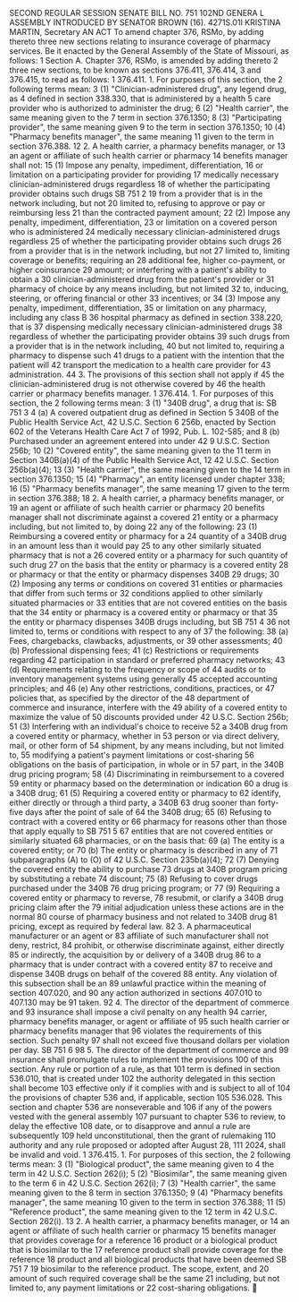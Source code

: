 SECOND REGULAR SESSION
SENATE BILL NO. 751
102ND GENERA L ASSEMBLY
INTRODUCED BY SENATOR BROWN (16).
4271S.01I KRISTINA MARTIN, Secretary
AN ACT
To amend chapter 376, RSMo, by adding thereto three new sections relating to insurance coverage
of pharmacy services.
Be it enacted by the General Assembly of the State of Missouri, as follows:
1 Section A. Chapter 376, RSMo, is amended by adding thereto
2 three new sections, to be known as sections 376.411, 376.414,
3 and 376.415, to read as follows:
1 376.411. 1. For purposes of this section, the
2 following terms mean:
3 (1) "Clinician-administered drug", any legend drug, as
4 defined in section 338.330, that is administered by a health
5 care provider who is authorized to administer the drug;
6 (2) "Health carrier", the same meaning given to the
7 term in section 376.1350;
8 (3) "Participating provider", the same meaning given
9 to the term in section 376.1350;
10 (4) "Pharmacy benefits manager", the same meaning
11 given to the term in section 376.388.
12 2. A health carrier, a pharmacy benefits manager, or
13 an agent or affiliate of such health carrier or pharmacy
14 benefits manager shall not:
15 (1) Impose any penalty, impediment, differentiation,
16 or limitation on a participating provider for providing
17 medically necessary clinician-administered drugs regardless
18 of whether the participating provider obtains such drugs
SB 751 2
19 from a provider that is in the network including, but not
20 limited to, refusing to approve or pay or reimbursing less
21 than the contracted payment amount;
22 (2) Impose any penalty, impediment, differentiation,
23 or limitation on a covered person who is administered
24 medically necessary clinician-administered drugs regardless
25 of whether the participating provider obtains such drugs
26 from a provider that is in the network including, but not
27 limited to, limiting coverage or benefits; requiring an
28 additional fee, higher co-payment, or higher coinsurance
29 amount; or interfering with a patient's ability to obtain a
30 clinician-administered drug from the patient's provider or
31 pharmacy of choice by any means including, but not limited
32 to, inducing, steering, or offering financial or other
33 incentives; or
34 (3) Impose any penalty, impediment, differentiation,
35 or limitation on any pharmacy, including any class B
36 hospital pharmacy as defined in section 338.220, that is
37 dispensing medically necessary clinician-administered drugs
38 regardless of whether the participating provider obtains
39 such drugs from a provider that is in the network including,
40 but not limited to, requiring a pharmacy to dispense such
41 drugs to a patient with the intention that the patient will
42 transport the medication to a health care provider for
43 administration.
44 3. The provisions of this section shall not apply if
45 the clinician-administered drug is not otherwise covered by
46 the health carrier or pharmacy benefits manager.
1 376.414. 1. For purposes of this section, the
2 following terms mean:
3 (1) "340B drug", a drug that is:
SB 751 3
4 (a) A covered outpatient drug as defined in Section
5 340B of the Public Health Service Act, 42 U.S.C. Section
6 256b, enacted by Section 602 of the Veterans Health Care Act
7 of 1992, Pub. L. 102-585; and
8 (b) Purchased under an agreement entered into under 42
9 U.S.C. Section 256b;
10 (2) "Covered entity", the same meaning given to the
11 term in Section 340B(a)(4) of the Public Health Service Act,
12 42 U.S.C. Section 256b(a)(4);
13 (3) "Health carrier", the same meaning given to the
14 term in section 376.1350;
15 (4) "Pharmacy", an entity licensed under chapter 338;
16 (5) "Pharmacy benefits manager", the same meaning
17 given to the term in section 376.388;
18 2. A health carrier, a pharmacy benefits manager, or
19 an agent or affiliate of such health carrier or pharmacy
20 benefits manager shall not discriminate against a covered
21 entity or a pharmacy including, but not limited to, by doing
22 any of the following:
23 (1) Reimbursing a covered entity or pharmacy for a
24 quantity of a 340B drug in an amount less than it would pay
25 to any other similarly situated pharmacy that is not a
26 covered entity or a pharmacy for such quantity of such drug
27 on the basis that the entity or pharmacy is a covered entity
28 or pharmacy or that the entity or pharmacy dispenses 340B
29 drugs;
30 (2) Imposing any terms or conditions on covered
31 entities or pharmacies that differ from such terms or
32 conditions applied to other similarly situated pharmacies or
33 entities that are not covered entities on the basis that the
34 entity or pharmacy is a covered entity or pharmacy or that
35 the entity or pharmacy dispenses 340B drugs including, but
SB 751 4
36 not limited to, terms or conditions with respect to any of
37 the following:
38 (a) Fees, chargebacks, clawbacks, adjustments, or
39 other assessments;
40 (b) Professional dispensing fees;
41 (c) Restrictions or requirements regarding
42 participation in standard or preferred pharmacy networks;
43 (d) Requirements relating to the frequency or scope of
44 audits or to inventory management systems using generally
45 accepted accounting principles; and
46 (e) Any other restrictions, conditions, practices, or
47 policies that, as specified by the director of the
48 department of commerce and insurance, interfere with the
49 ability of a covered entity to maximize the value of
50 discounts provided under 42 U.S.C. Section 256b;
51 (3) Interfering with an individual's choice to receive
52 a 340B drug from a covered entity or pharmacy, whether in
53 person or via direct delivery, mail, or other form of
54 shipment, by any means including, but not limited to,
55 modifying a patient's payment limitations or cost-sharing
56 obligations on the basis of participation, in whole or in
57 part, in the 340B drug pricing program;
58 (4) Discriminating in reimbursement to a covered
59 entity or pharmacy based on the determination or indication
60 a drug is a 340B drug;
61 (5) Requiring a covered entity or pharmacy to
62 identify, either directly or through a third party, a 340B
63 drug sooner than forty-five days after the point of sale of
64 the 340B drug;
65 (6) Refusing to contract with a covered entity or
66 pharmacy for reasons other than those that apply equally to
SB 751 5
67 entities that are not covered entities or similarly situated
68 pharmacies, or on the basis that:
69 (a) The entity is a covered entity; or
70 (b) The entity or pharmacy is described in any of
71 subparagraphs (A) to (O) of 42 U.S.C. Section 235b(a)(4);
72 (7) Denying the covered entity the ability to purchase
73 drugs at 340B program pricing by substituting a rebate
74 discount;
75 (8) Refusing to cover drugs purchased under the 340B
76 drug pricing program; or
77 (9) Requiring a covered entity or pharmacy to reverse,
78 resubmit, or clarify a 340B drug pricing claim after the
79 initial adjudication unless these actions are in the normal
80 course of pharmacy business and not related to 340B drug
81 pricing, except as required by federal law.
82 3. A pharmaceutical manufacturer or an agent or
83 affiliate of such manufacturer shall not deny, restrict,
84 prohibit, or otherwise discriminate against, either directly
85 or indirectly, the acquisition by or delivery of a 340B drug
86 to a pharmacy that is under contract with a covered entity
87 to receive and dispense 340B drugs on behalf of the covered
88 entity. Any violation of this subsection shall be an
89 unlawful practice within the meaning of section 407.020, and
90 any action authorized in sections 407.010 to 407.130 may be
91 taken.
92 4. The director of the department of commerce and
93 insurance shall impose a civil penalty on any health
94 carrier, pharmacy benefits manager, or agent or affiliate of
95 such health carrier or pharmacy benefits manager that
96 violates the requirements of this section. Such penalty
97 shall not exceed five thousand dollars per violation per day.
SB 751 6
98 5. The director of the department of commerce and
99 insurance shall promulgate rules to implement the provisions
100 of this section. Any rule or portion of a rule, as that
101 term is defined in section 536.010, that is created under
102 the authority delegated in this section shall become
103 effective only if it complies with and is subject to all of
104 the provisions of chapter 536 and, if applicable, section
105 536.028. This section and chapter 536 are nonseverable and
106 if any of the powers vested with the general assembly
107 pursuant to chapter 536 to review, to delay the effective
108 date, or to disapprove and annul a rule are subsequently
109 held unconstitutional, then the grant of rulemaking
110 authority and any rule proposed or adopted after August 28,
111 2024, shall be invalid and void.
1 376.415. 1. For purposes of this section, the
2 following terms mean:
3 (1) "Biological product", the same meaning given to
4 the term in 42 U.S.C. Section 262(i);
5 (2) "Biosimilar", the same meaning given to the term
6 in 42 U.S.C. Section 262(i);
7 (3) "Health carrier", the same meaning given to the
8 term in section 376.1350;
9 (4) "Pharmacy benefits manager", the same meaning
10 given to the term in section 376.388;
11 (5) "Reference product", the same meaning given to the
12 term in 42 U.S.C. Section 262(i).
13 2. A health carrier, a pharmacy benefits manager, or
14 an agent or affiliate of such health carrier or pharmacy
15 benefits manager that provides coverage for a reference
16 product or a biological product that is biosimilar to the
17 reference product shall provide coverage for the reference
18 product and all biological products that have been deemed
SB 751 7
19 biosimilar to the reference product. The scope, extent, and
20 amount of such required coverage shall be the same
21 including, but not limited to, any payment limitations or
22 cost-sharing obligations.
